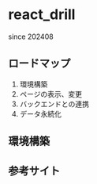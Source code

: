 # react_drill

since 202408

## ロードマップ

1. 環境構築
2. ページの表示、変更
3. バックエンドとの連携
4. データ永続化


## 環境構築

## 参考サイト
